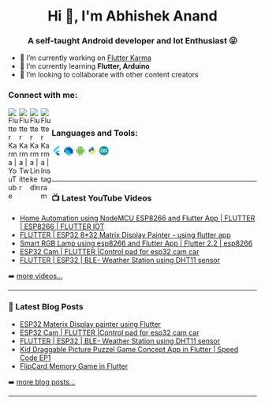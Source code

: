 <h1 align="center">Hi 👋, I'm Abhishek Anand</h1>
<h3 align="center">A self-taught Android developer and Iot Enthusiast 😜</h3>


- 🔭 I’m currently working on  [Flutter Karma ](https://www.youtube.com/c/Flutterkarma)
- 🌱 I’m currently learning **Flutter, Arduino**
- 👯 I’m looking to collaborate with other content creators


### Connect with me:


[<img align="left" alt="Flutter Karma | YouTube" width="22px" src="https://cdn.jsdelivr.net/npm/simple-icons@v3/icons/youtube.svg" />][youtube]
[<img align="left" alt="Flutter Karma | Twitter" width="22px" src="https://cdn.jsdelivr.net/npm/simple-icons@v3/icons/twitter.svg" />][twitter]
[<img align="left" alt="Flutter Karma | LinkedIn" width="22px" src="https://cdn.jsdelivr.net/npm/simple-icons@v3/icons/facebook.svg" />][facebook]
[<img align="left" alt="Flutter Karma | Instagram" width="22px" src="https://cdn.jsdelivr.net/npm/simple-icons@v3/icons/instagram.svg" />][instagram]

<br />

### Languages and Tools:
<code><img height="20" src="https://raw.githubusercontent.com/github/explore/80688e429a7d4ef2fca1e82350fe8e3517d3494d/topics/flutter/flutter.png"></code>
<code><img height="20" src="https://raw.githubusercontent.com/github/explore/80688e429a7d4ef2fca1e82350fe8e3517d3494d/topics/dart/dart.png"></code>
<code><img height="20" src="https://raw.githubusercontent.com/github/explore/80688e429a7d4ef2fca1e82350fe8e3517d3494d/topics/android/android.png"></code>
<code><img height="20" src="https://raw.githubusercontent.com/github/explore/80688e429a7d4ef2fca1e82350fe8e3517d3494d/topics/python/python.png"></code>
<code><img height="20" src="https://raw.githubusercontent.com/github/explore/80688e429a7d4ef2fca1e82350fe8e3517d3494d/topics/arduino/arduino.png"></code>    
<br />
<br />

---

### 📺 Latest YouTube Videos

<!-- YOUTUBE:START -->
- [Home Automation using NodeMCU ESP8266 and Flutter App | FLUTTER | ESP8266 | FLUTTER  IOT](https://youtu.be/ViJyLYfiFXs)
- [FLUTTER | ESP32  8*32 Matrix Display Painter - using flutter app](https://youtu.be/Tqpv6uvrEmQ)
- [Smart RGB Lamp using esp8266 and Flutter App | Flutter 2.2 | esp8266](https://youtu.be/ZaNnzSa9pVw)
- [ESP32 Cam | FLUTTER |Control pad for esp32 cam  car](https://youtu.be/GZOu786Ne4U)
- [FLUTTER | ESP32 | BLE- Weather Station using DHT11 sensor](https://youtu.be/1pDnYhamIeA)
<!-- YOUTUBE:END -->

➡️ [more videos...](https://www.youtube.com/c/Flutterkarma)

---

### 📕 Latest Blog Posts

<!-- BLOG-POST-LIST:START -->
- [ESP32 Materix Display painter using Flutter](https://medium.com/@flutterkarma/esp32-materix-display-painter-using-flutter-247f15f2ecce)
- [ESP32 Cam | FLUTTER |Control pad for esp32 cam car](https://medium.com/@flutterkarma/esp32-cam-flutter-control-pad-for-esp32-cam-car-e9884aa654da)
- [FLUTTER | ESP32 | BLE- Weather Station using DHT11 sensor](https://medium.com/@flutterkarma/flutter-esp32-ble-weather-station-using-dht11-sensor-80ca013f6495)
- [Kid Draggable Picture Puzzel Game Concept App in Flutter | Speed Code EP1](https://medium.com/@flutterkarma/kid-draggable-picture-puzzel-game-concept-app-in-flutter-speed-code-ep1-7a22debbbe16)
- [FlipCard Memory Game in Flutter](https://medium.com/@flutterkarma/flipcard-memory-game-in-flutter-a9298621de6c)
<!-- BLOG-POST-LIST:END -->

➡️ [more blog posts...](https://medium.com/@flutterkarma)

---


[twitter]: https://twitter.com/im_flutterkarma
[youtube]: https://www.youtube.com/c/Flutterkarma
[instagram]: https://www.instagram.com/flutterkarma/
[facebook]: https://www.facebook.com/flutterkarma/?ref=page_internal
